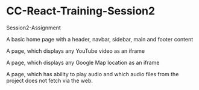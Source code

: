# CC-React-Training-Session2
Session2-Assignment

A basic home page with a header, navbar, sidebar, main and footer content

A page, which displays any YouTube video as an iframe

A page, which displays any Google Map location as an iframe

A page, which has ability to play audio and which audio files from the project does not fetch via the web.
